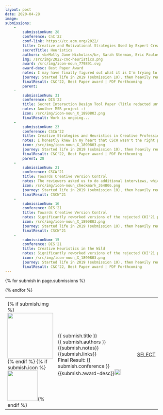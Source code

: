 ```yaml
---
layout: post
date: 2020-04-28
image:
submissions:
    -
        submissionNum: 28
        conference: CnC'22
        conf-link: https://cc.acm.org/2022/
        title: Creative and Motivational Strategies Used by Expert Creative Practitioners
        secretTitle: Heuristics
        authors: <b>Molly Jane Nicholas</b>, Sarah Sterman, Eric Paulos
        img: /src/img/2022-cnc-heuristics.png
        award: /src/img/icon-noun_779891.svg
        award-desc: Best Paper Award
        notes: I may have finally figured out what it is I'm trying to say. It also turns out that what I'm trying to say is something that's interesting to the folks at CnC, so I have fairly high hopes for this one. UPDATE - accepted AND won a Best Paper award!! This is absolutely the best version of this paper that has existed, and sending it to the right conference really matters.
        journey: Started life in 2019 (submission 10), then heavily reworked for CHI'20 (submission 13). Split into two papers with a different focus (submission 15 and 16), which went through revisions rounds at CSCW'21 where one was accepted (submission 21) and the other rejected (submission 23). CnC'22 will probably be the last attempt (submission 28). FINALLY accepted!! 5th time's the charm.
        finalResult: C&C'22, Best Paper award | PDF Forthcoming
        parent:
    -
        submissionNum: 31
        conference: DIS'22
        title: Secret Interaction Design Tool Paper (Title redacted until work is published)
        notes: Another MSR project :)
        icon: /src/img/icon-noun_X_1890803.png
        finalResult: Work is ongoing...
    -
        submissionNum: 23
        conference: CSCW'22
        title: Creative Strategies and Heuristics in Creative Professionals 
        notes: I honestly knew in my heart that CSCW wasn't the right place for this paper, but submitted it anyway knowing it would probably get rejected. However, we got super lucky with the reviewers and one gave us absolutely incredible, thoughtful, detailed feedback. The reviewer feedback from this draft absolutely directly resulted in the last version being so good.
        icon: /src/img/icon-noun_X_1890803.png
        journey: Started life in 2019 (submission 10), then heavily reworked for CHI'20 (submission 13). Split into two papers with a different focus (submission 15 and 16), which went through revisions rounds at CSCW'21 where one was accepted (submission 21) and the other rejected (submission 23). CnC'22 will probably be the last attempt (submission 28). FINALLY accepted!! 5th time's the charm.
        finalResult: C&C'22, Best Paper award | PDF Forthcoming
        parent: 28
    -
        submissionNum: 21
        conference: CSCW'21
        title: Towards Creative Version Control
        notes: The reviewers asked us to do additional interviews, which we did. It was a great suggestion - those interviews really helped clarify our claims. 
        icon: /src/img/icon-noun_checkmark_364806.png
        journey: Started life in 2019 (submission 10), then heavily reworked for CHI'20 (submission 13). Split into two papers with a different focus (submission 15 and 16), which went through revisions rounds at CSCW'21 where one was accepted (this submission) and the other rejected (submission 23). CnC'22 will probably be the last attempt (submission 28). Total rejections before acceptance - 3. 
        finalResult: CSCW'21
    -
        submissionNum: 16
        conference: DIS'21
        title: Towards Creative Version Control
        notes: Significantly reworked versions of the rejected CHI'21 paper (submission x), now split into two papers. We were consistently getting feedback that the story was too messy but we had so much cool stuff to talk about so we wrote two full papers each with an entirely separate focus. R4 - 2.5, R3 - 2.5, R1 - 4, R2 - 2.
        icon: /src/img/icon-noun_X_1890803.png
        journey: Started life in 2019 (submission 10), then heavily reworked for CHI'20 (submission 13). Split into two papers with a different focus (submission 15 and this submission), which went through revisions rounds at CSCW'21 where one was accepted (submission 21) and the other rejected (submission 23). CnC'22 will probably be the last attempt (submission 28).
        finalResult: CSCW'21
    -
        submissionNum: 15
        conference: DIS'21
        title: Creative Heuristics in the Wild
        notes: Significantly reworked versions of the rejected CHI'21 paper (submission x), now split into two papers. We were consistently getting feedback that the story was too messy but we had so much cool stuff to talk about so we wrote two full papers each with an entirely separate focus. R4 - 2, R3 - 1.5, R1 - 3, R2 - 2.5.
        icon: /src/img/icon-noun_X_1890803.png
        journey: Started life in 2019 (submission 10), then heavily reworked for CHI'20 (submission 13). Split into two papers with a different focus (submission 15 and 16), which went through revisions rounds at CSCW'21 where one was accepted (submission 21) and the other rejected (submission 23). CnC'22 will probably be the last attempt (submission 28). FINALLY accepted!! 5th time's the charm.
        finalResult: C&C'22, Best Paper award | PDF Forthcoming
---
```


<table class='submissions' style="width:100%; border-spacing:1em;">
<tr class="submish">
    <th width="20%"></th>
    <th width="80%"></th>
</tr> <!-- end column def-->

{% for submish in page.submissions %}
<tr class="submish">
    <tr>
    <td>{% if submish.img %}<a href="{{submish.link}}"><img src="{{ submish.img }}" style="width:150px"/></a>{% endif %}
        {% if submish.icon %}<img src="{{ submish.icon }}" style="width:100px"/>{% endif %}
    </td>
    <td colspan="3" style="font size=+2; ">
        <large>{{ submish.title }}</large> <br>
        <medium>{{ submish.authors }}</medium> <br>
        <medium>{{submish.notes}}</medium> <br>
        <medium>{{submish.links}}</medium> <br>
        <medium>Final Result: {{ submish.conference }}</medium> <br>
        <medium>{{submish.award-desc}}<img src="{{ submish.award }}" style="width:20px; border:0; margin:0"/></medium><br>
    </td>
    <td><medium><a href="">SELECT</a></medium></td>
    </tr>
</tr><!--end submish <td><a href="{{ submish.link }}">{{ submish.outcome }} </a></td>-->
{% endfor %}
</table> <!--end submission-->